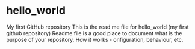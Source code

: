 # hello_world
My first GitHub repository
This is the read me file for hello_world (my first github repository)
Readme file is a good place to document what is the purpose of your repository.
How it works - onfiguration, behaviour, etc.

